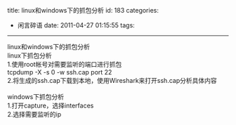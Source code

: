title: linux和windows下的抓包分析
id: 183
categories:
  - 闲言碎语
date: 2011-04-27 01:15:55
tags:
---

linux和windows下的抓包分析
</br>linux下抓包分析
</br>1.使用root帐号对需要监听的端口进行抓包
</br><span> </span>tcpdump -X -s 0 -w ssh.cap port 22
</br>2.将生成的ssh.cap下载到本地，使用Wireshark来打开ssh.cap分析具体内容
</br>&nbsp;
</br>windows下抓包分析
</br>1.打开capture，选择interfaces
</br>2.选择需要监听的ip
</br>

</br>